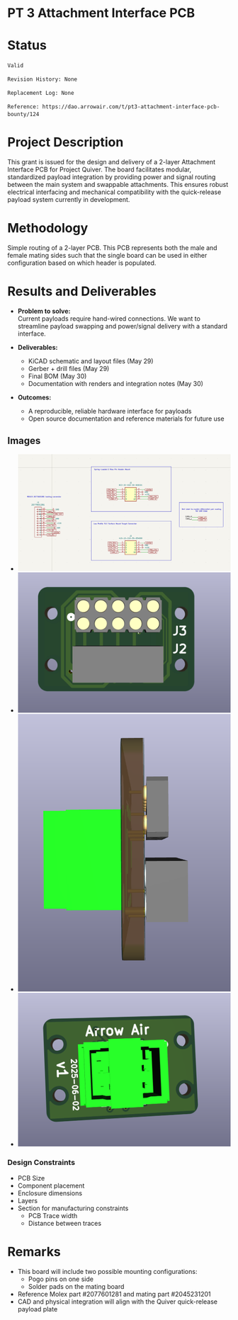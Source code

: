 
# PT 3 Attachment Interface PCB 

# Status

`Valid`

`Revision History: None`

`Replacement Log: None`

`Reference: https://dao.arrowair.com/t/pt3-attachment-interface-pcb-bounty/124 `

# Project Description

This grant is issued for the design and delivery of a 2-layer Attachment Interface PCB for Project Quiver. The board facilitates modular, standardized payload integration by providing power and signal routing between the main system and swappable attachments. This ensures robust electrical interfacing and mechanical compatibility with the quick-release payload system currently in development.

# Methodology

Simple routing of a 2-layer PCB. This PCB represents both the male and female mating sides such that the single board can be used in either configuration based on which header is populated.

# Results and Deliverables

- **Problem to solve:**  
  Current payloads require hand-wired connections. We want to streamline payload swapping and power/signal delivery with a standard interface.

- **Deliverables:**  
    - KiCAD schematic and layout files (May 29)  
    - Gerber + drill files (May 29)  
    - Final BOM (May 30)  
    - Documentation with renders and integration notes (May 30)  

- **Outcomes:**  
    - A reproducible, reliable hardware interface for payloads
    - Open source documentation and reference materials for future use

## Images
- ![Schematic](images/schematic.png)
- ![Top Render](images/top_render.png)
- ![Side Render](images/side_render.png)
- ![Bottom Render](images/bottom_render.png)

### Design Constraints

- PCB Size
- Component placement
- Enclosure dimensions
- Layers
- Section for manufacturing constraints
  - PCB Trace width
  - Distance between traces 


# Remarks
- This board will include two possible mounting configurations:
    - Pogo pins on one side
    - Solder pads on the mating board
- Reference Molex part #2077601281 and mating part #2045231201
- CAD and physical integration will align with the Quiver quick-release payload plate